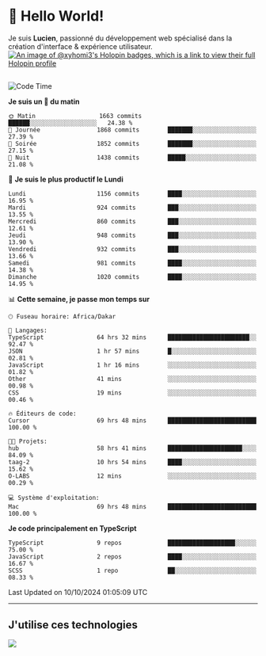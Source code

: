 # 👋 Hello World!

Je suis **Lucien**, passionné du développement web spécialisé dans la création d'interface & expérience utilisateur.
[![An image of @xyhomi3's Holopin badges, which is a link to view their full Holopin profile](https://holopin.me/xyhomi3)](https://holopin.io/@xyhomi3)

##

<!--START_SECTION:waka-->
![Code Time](http://img.shields.io/badge/Code%20Time-2%2C241%20hrs%2037%20mins-blue)

**Je suis un 🐤 du matin** 

```text
🌞 Matin                  1663 commits        ██████░░░░░░░░░░░░░░░░░░░   24.38 % 
🌆 Journée                1868 commits        ███████░░░░░░░░░░░░░░░░░░   27.39 % 
🌃 Soirée                 1852 commits        ███████░░░░░░░░░░░░░░░░░░   27.15 % 
🌙 Nuit                   1438 commits        █████░░░░░░░░░░░░░░░░░░░░   21.08 % 
```
📅 **Je suis le plus productif le Lundi** 

```text
Lundi                    1156 commits        ████░░░░░░░░░░░░░░░░░░░░░   16.95 % 
Mardi                    924 commits         ███░░░░░░░░░░░░░░░░░░░░░░   13.55 % 
Mercredi                 860 commits         ███░░░░░░░░░░░░░░░░░░░░░░   12.61 % 
Jeudi                    948 commits         ███░░░░░░░░░░░░░░░░░░░░░░   13.90 % 
Vendredi                 932 commits         ███░░░░░░░░░░░░░░░░░░░░░░   13.66 % 
Samedi                   981 commits         ████░░░░░░░░░░░░░░░░░░░░░   14.38 % 
Dimanche                 1020 commits        ████░░░░░░░░░░░░░░░░░░░░░   14.95 % 
```


📊 **Cette semaine, je passe mon temps sur** 

```text
🕑︎ Fuseau horaire: Africa/Dakar

💬 Langages: 
TypeScript               64 hrs 32 mins      ███████████████████████░░   92.47 % 
JSON                     1 hr 57 mins        █░░░░░░░░░░░░░░░░░░░░░░░░   02.81 % 
JavaScript               1 hr 16 mins        ░░░░░░░░░░░░░░░░░░░░░░░░░   01.82 % 
Other                    41 mins             ░░░░░░░░░░░░░░░░░░░░░░░░░   00.98 % 
CSS                      19 mins             ░░░░░░░░░░░░░░░░░░░░░░░░░   00.46 % 

🔥 Éditeurs de code: 
Cursor                   69 hrs 48 mins      █████████████████████████   100.00 % 

🐱‍💻 Projets: 
hub                      58 hrs 41 mins      █████████████████████░░░░   84.09 % 
taag-2                   10 hrs 54 mins      ████░░░░░░░░░░░░░░░░░░░░░   15.62 % 
O-LABS                   12 mins             ░░░░░░░░░░░░░░░░░░░░░░░░░   00.29 % 

💻 Système d'exploitation: 
Mac                      69 hrs 48 mins      █████████████████████████   100.00 % 
```

**Je code principalement en TypeScript** 

```text
TypeScript               9 repos             ███████████████████░░░░░░   75.00 % 
JavaScript               2 repos             ████░░░░░░░░░░░░░░░░░░░░░   16.67 % 
SCSS                     1 repo              ██░░░░░░░░░░░░░░░░░░░░░░░   08.33 % 
```




 Last Updated on 10/10/2024 01:05:09 UTC
<!--END_SECTION:waka-->
---

## J'utilise ces technologies

<p align="left">
  <a href="https://skillicons.dev">
    <img src="https://skillicons.dev/icons?i=ts,js,md,scss,tailwind,react,docker,express,astro,vite,nextjs,vercel,figma,ableton" />
  </a>
</p>


